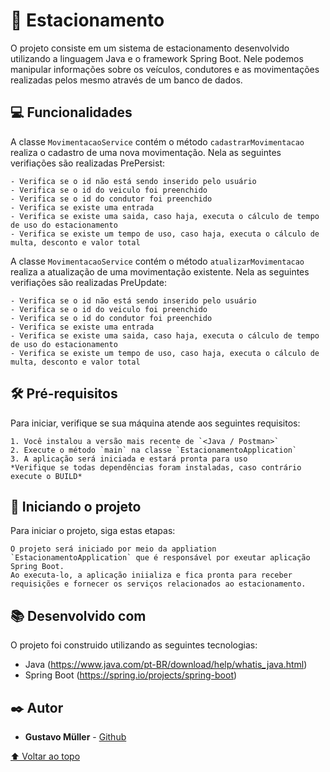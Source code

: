 # 🚗 Estacionamento

O projeto consiste em um sistema de estacionamento desenvolvido utilizando a linguagem Java e o framework Spring Boot.
Nele podemos manipular informações sobre os veículos, condutores e as movimentações realizadas pelos mesmo através de um banco de dados.

## 💻 Funcionalidades

A classe `MovimentacaoService` contém o método `cadastrarMovimentacao` realiza o cadastro de uma nova movimentação. Nela as seguintes verifiações são realizadas PrePersist:
```
- Verifica se o id não está sendo inserido pelo usuário
- Verifica se o id do veiculo foi preenchido
- Verifica se o id do condutor foi preenchido
- Verifica se existe uma entrada
- Verifica se existe uma saida, caso haja, executa o cálculo de tempo de uso do estacionamento
- Verifica se existe um tempo de uso, caso haja, executa o cálculo de multa, desconto e valor total
```
A classe `MovimentacaoService` contém o método `atualizarMovimentacao` realiza a atualização de uma movimentação existente. Nela as seguintes verifiações são realizadas PreUpdate:
```
- Verifica se o id não está sendo inserido pelo usuário
- Verifica se o id do veiculo foi preenchido
- Verifica se o id do condutor foi preenchido
- Verifica se existe uma entrada
- Verifica se existe uma saida, caso haja, executa o cálculo de tempo de uso do estacionamento
- Verifica se existe um tempo de uso, caso haja, executa o cálculo de multa, desconto e valor total
```

## 🛠️ Pré-requisitos

Para iniciar, verifique se sua máquina atende aos seguintes requisitos:
```
1. Você instalou a versão mais recente de `<Java / Postman>`
2. Execute o método `main` na classe `EstacionamentoApplication`
3. A aplicação será iniciada e estará pronta para uso
*Verifique se todas dependências foram instaladas, caso contrário execute o BUILD*
```

## 🚀 Iniciando o projeto

Para iniciar o projeto, siga estas etapas:

```
O projeto será iniciado por meio da appliation `EstacionamentoApplication` que é responsável por exeutar aplicação Spring Boot.
Ao executa-lo, a aplicação iniializa e fica pronta para receber requisições e fornecer os serviços relacionados ao estacionamento.
```

## 📚 Desenvolvido com

O projeto foi construido utilizando as seguintes tecnologias:

* Java (https://www.java.com/pt-BR/download/help/whatis_java.html)
* Spring Boot (https://spring.io/projects/spring-boot)


## ✒️ Autor

* **Gustavo Müller** - [Github](https://github.com/gustavoemf)

[⬆ Voltar ao topo](#nome-do-projeto)<br>
